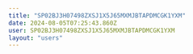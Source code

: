 ```yaml
---
title: "SP02BJ3H07498ZXSJ1X5J65MXMJBTAPDMCGK1YXM"
date: 2024-08-05T07:25:43.860Z
user: SP02BJ3H07498ZXSJ1X5J65MXMJBTAPDMCGK1YXM
layout: "users"
---
```

    
